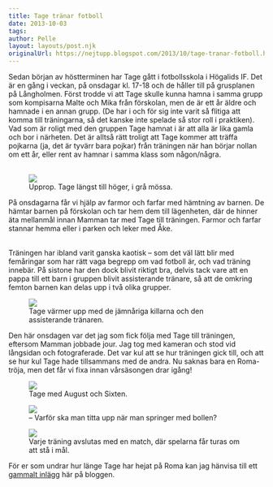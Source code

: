 ```yaml
---
title: Tage tränar fotboll
date: 2013-10-03
tags: 	
author: Pelle
layout: layouts/post.njk
originalUrl: https://nejtupp.blogspot.com/2013/10/tage-tranar-fotboll.html
---
```


Sedan början av höstterminen har Tage gått i fotbollsskola i Högalids IF. Det är en gång i veckan, på onsdagar kl. 17-18 och de håller till på grusplanen på Långholmen. Först trodde vi att Tage skulle kunna hamna i samma grupp som kompisarna Malte och Mika från förskolan, men de är ett år äldre och hamnade i en annan grupp. (De har i och för sig inte varit så flitiga att komma till träningarna, så det kanske inte spelade så stor roll i praktiken). Vad som är roligt med den gruppen Tage hamnat i är att alla är lika gamla och bor i närheten. Det är alltså rätt troligt att Tage kommer att träffa pojkarna (ja, det är tyvärr bara pojkar) från träningen när han börjar nollan om ett år, eller rent av hamnar i samma klass som någon/några.<br><br>

<figure>
	<img src="../../../../img/Fotbollstra%CC%88ning-PERK0884.jpg">
	<figcaption>Upprop. Tage längst till höger, i grå mössa.</figcaption>
</figure>

<div class="p2">På onsdagarna får vi hjälp av farmor och farfar med hämtning av barnen. De hämtar barnen på förskolan och tar hem dem till lägenheten, där de hinner äta mellanmål innan Mamman tar med Tage till träningen. Farmor och farfar stannar hemma eller i parken och leker med Åke.
<br><br>

Träningen har ibland varit ganska kaotisk – som det väl lätt blir med femåringar som har rätt vaga begrepp om vad fotboll är, och vad träning innebär. På sistone har den dock blivit riktigt bra, delvis tack vare att en pappa till ett barn i gruppen blivit assisterande tränare, så att de omkring femton barnen kan delas upp i två olika grupper.<br>

<figure>
	<img src="../../../../img/Fotbollstra%CC%88ning-PERK0888.jpg">
	<figcaption>Tage värmer upp med de jämnåriga killarna och den assisterande tränaren.</figcaption>
</figure>

Den här onsdagen var det jag som fick följa med Tage till träningen, eftersom Mamman jobbade jour. Jag tog med kameran och stod vid långsidan och fotograferade. Det var kul att se hur träningen gick till, och att se hur kul Tage hade tillsammans med de andra. Nu saknas bara en Roma-tröja, men det får vi fixa innan vårsäsongen drar igång!<br>

<figure>
	<img src="../../../../img/Fotbollstra%CC%88ning-PERK0892.jpg">
	<figcaption>Tage med August och Sixten.</figcaption>
</figure>



<figure>
	<img src="../../../../img/Fotbollstra%CC%88ning-PERK0910.jpg">
	<figcaption>– Varför ska man titta upp när man springer med bollen?</figcaption>
</figure>

<figure>
	<img src="../../../../img/Fotbollstra%CC%88ning-PERK0929.jpg">
	<figcaption>Varje träning avslutas med en match, där spelarna får turas om att stå i mål.</figcaption>
</figure><div style="text-align: start;">För er som undrar hur länge Tage har hejat på Roma kan jag hänvisa till ett <a href="http://nejtupp.blogspot.com/2008/03/terblick-bb-och-hemkomst.html">gammalt inlägg</a> här på bloggen.</div></div>

